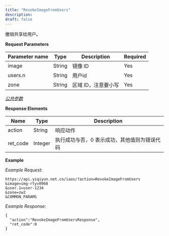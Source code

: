 ```yaml
---
title: "RevokeImageFromUsers"
description: 
draft: false
---
```




撤销共享给用户。

**Request Parameters**

| Parameter name | Type | Description | Required |
| --- | --- | --- | --- |
| image | String | 镜像 ID | Yes |
| users.n | String | 用户id | Yes |
| zone | String | 区域 ID，注意要小写 | Yes |

[_公共参数_](../../../parameters/)

**Response Elements**

| Name | Type | Description |
| --- | --- | --- |
| action | String | 响应动作 |
| ret_code | Integer | 执行成功与否，0 表示成功，其他值则为错误代码 |

**Example**

_Example Request_:

```
https://api.yiqiyun.net.cn/iaas/?action=RevokeImageFromUsers
&image=img-rtyv0968
&user.1=user-1234
&zone=zw2
&COMMON_PARAMS
```

_Example Response_:

```
{
  "action":"RevokeImageFromUsersResponse",
  "ret_code":0
}
```
